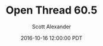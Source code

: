 ---
layout: podcast
title: "Open Thread 60.5"
author: Scott Alexander
description: https://slatestarcodex.com/2016/10/16/open-thread-60-5/
date: 2016-10-16 12:00:00 PDT
length: 57508
duration: 14
guid: open-thread-60-5
---